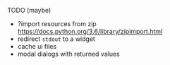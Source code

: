TODO (maybe)
* ?import resources from zip https://docs.python.org/3.6/library/zipimport.html
* redirect `stdout` to a widget
* cache ui files
* modal dialogs with returned values
